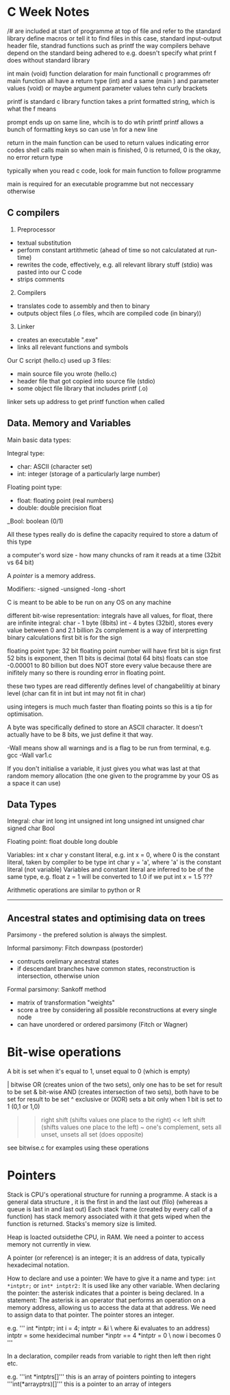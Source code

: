 # C Week Notes

/# are included at start of programme at top of file and refer to the standard library
define macros or tell it to find files
in this case, standard input-output header file, standrad functions such as printf
the way compilers behave depend on the standard being adhered to
e.g. doesn't specify what print f does without standard library

int main (void)
function delaration for main functionall c programmes ofr main function
all have a return type (int) and a same (main ) and parameter values (void) or maybe argument parameter values
tehn curly brackets


printf is standard c library function
takes a print formatted string, which is what the f means

prompt ends up on same line, whcih is to do wtih printf
printf allows a bunch of formatting keys so can use \n for a new line

return in the main function can be used to return values indicating error codes 
shell calls main so when main is finished, 0 is returned, 0 is the okay, no error return type

typically when you read c code, look for main function to follow programme

main is required for an executable programme but not neccessary otherwise

## C compilers
1. Preprocessor
- textual substitution
- perform constant artithmetic (ahead of time so not calculatated at run-time)
- rewrites the code, effectively, e.g. all relevant library stuff (stdio) was pasted into our C code
- strips comments

2. Compilers
- translates code to assembly and then to binary
- outputs object files (.o files, whcih are compiled code (in binary))

3. Linker
- creates an executable ".exe"
- links all relevant functions and symbols


Our C script (hello.c) used up 3 files:
- main source file you wrote (hello.c)
- header file that got copied into source file (stdio)
- some object file library that includes printf (.o)

linker sets up address to get printf function when called

## Data. Memory and Variables
Main basic data types:

Integral type:
- char: ASCII (character set)
- int: integer (storage of a particularly large number)

Floating point type:
- float: floating point (real numbers)
- double: double precision float

_Bool: boolean (0/1)

All these types really do is define the capacity required to store a datum of this type

a computer's word size - how many chuncks of ram it reads at a time (32bit vs 64 bit)

A *pointer* is a memory address.

Modifiers:
-signed
-unsigned
-long
-short

C is meant to be able to be run on any OS on any machine

different bit-wise representation: integrals have all values, for float, there are infinite
integral:
char - 1 byte (8bits)
int - 4 bytes (32bit), stores every value between 0 and 2.1 billion
2s complement is a way of interpretting binary calculations
first bit is for the sign

floating point type:
32 bit floating point number will have
first bit is sign
first 52 bits is exponent, then 11 bits is decimal (total 64 bits)
floats can stoe -0.00001 to 80 billion but does NOT store every value because there are inifitely many
so there is rounding error in floating point.

these two types are read differently
defines level of changabeliltiy at binary level (char can fit in int but int may not fit in char)

using integers is much much faster than floating points so this is a tip for optimisation.

A byte was specifically defined to store an ASCII character. It doesn't actually have to be 8 bits, we just define it that way.

-Wall means show all warnings and is a flag to be run from terminal, e.g. gcc -Wall var1.c

If you don't initialise a variable, it just gives you what was last at that random memory allocation (the one given to the programme by your OS as a space it can use)

## Data Types
Integral:
char
int
long int
unsigned int
long unsigned int
unsigned char
signed char
Bool

Floating point:
float
double
long double

Variables:
int x
char y
constant literal, e.g. int x = 0, where 0 is the constant literal, taken by compiler to be type int
                       char y = 'a', where 'a' is the constant literal (not variable)
Variables and constant literal are inferred to be of the same type, e.g. float z = 1 will be converted to 1.0
if we put int x = 1.5 ???

Arithmetic operations are similar to python or R


---------------------------------------------------------------------------------------------------------------

## Ancestral states and optimising data on trees

Parsimony - the prefered solution is always the simplest.

Informal parsimony:
Fitch downpass (postorder)
- contructs orelimary ancestral states
- if descendant branches have common states, reconstruction is intersection, otherwise union

Formal parsimony:
Sankoff method
- matrix of transformation "weights"
- score a tree by considering all possible reconstructions at every single node
- can have unordered or ordered parsimony (Fitch or Wagner)

# Bit-wise operations

A bit is set when it's equal to 1, unset equal to 0 (which is empty)

| bitwise OR (creates union of the two sets), only one has to be set for result to be set
& bit-wise AND (creates intersection of two sets), both have to be set for result to be set
^ exclusive or (XOR) sets a bit only when 1 bit is set to 1 (0,1 or 1,0)
>> right shift (shifts values one place to the right)
<< left shift (shifts values one place to the left)
~ one's complement, sets all unset, unsets all set (does opposite)

see bitwise.c for examples using these operations

# Pointers

Stack is CPU's operational structure for running a programme.
A stack is a general data structure , it is the first in and the last out (filo)
(whereas a queue is last in and last out)
Each stack frame (created by every call of a function) has stack memory associated with it that gets wiped when the function is returned.
Stacks's memory size is limited.

Heap is loacted outsidethe CPU, in RAM. We need a pointer to access memory not currently in view.

A pointer (or reference) is an integer; it is an address of data, typically hexadecimal notation.

How to declare and use a pointer:
We have to give it a name and type: ```int *intptr;``` or ```int* intptr2:```
It is used like any other variable.
When declaring the pointer: the asterisk indicates that a pointer is being declared.
In a statement: The asterisk is an operator that performs an operation on a memory address, allowing us to access the data at that address.
We need to assign data to that pointer.
The pointer stores an integer.

e.g.
'''
int *intptr;
int i = 4;
intptr = &i \\ where &i evaluates to an address)
intptr = some hexidecimal number
*inptr == 4
*intptr = 0 \\ now i becomes 0
'''

In a declaration, compiler reads from variable to right then left then right etc.

e.g. '''int *intptrs[]''' this is an array of pointers pointing to integers
     '''int(*arrayptrs)[]''' this is a pointer to an array of integers





